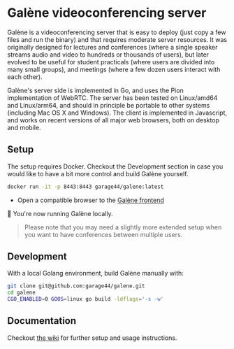 # Galène videoconferencing server

Galène is a videoconferencing server that is easy to deploy (just copy a few files and run the binary) and that requires moderate server resources. It was originally designed for lectures and conferences (where a single speaker streams audio and video to hundreds or thousands of users), but later evolved to be useful for student practicals (where users are divided into many small groups), and meetings (where a few dozen users interact with each other).

Galène's server side is implemented in Go, and uses the Pion implementation of WebRTC. The server has been tested on Linux/amd64 and Linux/arm64, and should in principle be portable to other systems (including Mac OS X and Windows). The client is implemented in Javascript, and works on recent versions of all major web browsers, both on desktop and mobile.

## Setup

The setup requires Docker. Checkout the Development section in case
you would like to have a bit more control and build Galène yourself.

```bash
docker run -it -p 8443:8443 garage44/galene:latest
```

* Open a compatible browser to the [Galène frontend](http://localhost:8443)

:tada: You're now running Galène locally.

> Please note that you may need a slightly more extended setup when you
> want to have conferences between multiple users.

## Development

With a local Golang environment, build Galène manually with:

```bash
git clone git@github.com:garage44/galene.git
cd galene
CGO_ENABLED=0 GOOS=linux go build -ldflags='-s -w'
```

## Documentation

Checkout [the wiki](https://github.com/garage44/galene/wiki) for further setup
and usage instructions.